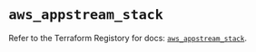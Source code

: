 # `aws_appstream_stack`

Refer to the Terraform Registory for docs: [`aws_appstream_stack`](https://registry.terraform.io/providers/hashicorp/aws/5.5.0/docs/resources/appstream_stack).
